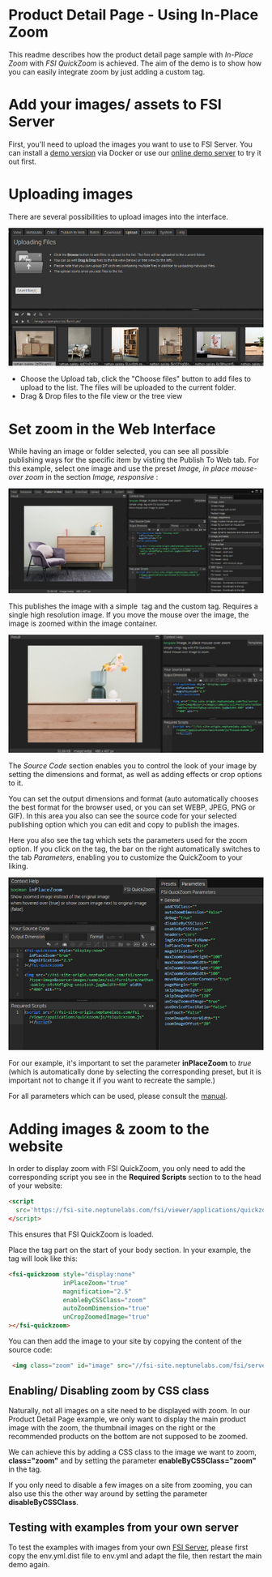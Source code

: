 # Product Detail Page - Using In-Place Zoom

This readme describes how the product detail page sample with *In-Place Zoom* with *FSI QuickZoom* is achieved.
The aim of the demo is to show how you can easily integrate zoom by just adding a custom tag.

# Add your images/ assets to FSI Server

First, you'll need to upload the images you want to use to FSI Server.
You can install a [demo version](https://www.neptunelabs.com/get/) via Docker or use our [online demo server](https://demo.fsi-server.com/fsi/interface/) to try it out first.

# Uploading images

There are several possibilities to upload images into the interface.

![Config Image](readme-pdp.png)

- Choose the Upload tab, click the "Choose files" button to add files to upload to the list. The files will be uploaded to the current folder.
- Drag & Drop files to the file view or the tree view

# Set zoom in the Web Interface

While having an image or folder selected, you can see all possible publishing ways for the specific item by visting the Publish To Web tab.
For this example, select one image and use the preset *Image, in place mouse-over zoom* in the section *Image, responsive* :

![Config Image](readme-pdp-1.png)

This publishes the image with a simple <img> tag and the custom <fsi-quickzoom> tag. Requires a single high resolution image.
If you move the mouse over the image, the image is zoomed within the image container.

![Config Image](readme-pdp-2.png)

The *Source Code* section enables you to control the look of your image by setting the dimensions and format, as well as adding effects or crop options to it.

You can set the output dimensions and format (auto automatically chooses the best format for the browser used, or you can set WEBP, JPEG, PNG or GIF).
In this area you also can see the source code for your selected publishing option which you can edit and copy to publish the images.

Here you also see the <fsi-quickzoom> tag which sets the parameters used for the zoom option.
If you click on the tag, the bar on the right automatically switches to the tab *Parameters*, enabling you to customize the QuickZoom to your liking.

![Config Image](readme-pdp-3.png)

For our example, it's important to set the parameter **inPlaceZoom** to *true* (which is automatically done by selecting the corresponding preset, but it is important not to change it if you want to recreate the sample.)


For all parameters which can be used, please consult the [manual](https://docs.neptunelabs.com/fsi-viewer/latest/fsi-quickzoom).


# Adding images & zoom to the website

In order to display zoom with FSI QuickZoom, you only need to add the corresponding script you see in the **Required Scripts** section to
to the head of your website:

```html
<script
  src='https://fsi-site.neptunelabs.com/fsi/viewer/applications/quickzoom/js/fsiquickzoom.js'
</script>
```
This ensures that FSI QuickZoom is loaded.

Place the <fsi-quickzoom> tag part on the start of your body section. In your example, the tag will look like this:
```html
<fsi-quickzoom style="display:none"
               inPlaceZoom="true"
               magnification="2.5"
               enableByCSSClass="zoom"
               autoZoomDimension="true"
               unCropZoomedImage="true"
></fsi-quickzoom>
```

You can then add the image to your site by copying the content of the source code:

```html
 <img class="zoom" id="image" src="//fsi-site.neptunelabs.com/fsi/server?type=image&source=images/samples/ssi/furniture/nathan-oakley-o4s4AfTgOvg-unsplash.jpg&width=840" width="840" alt="">
```

## Enabling/ Disabling zoom by CSS class

Naturally, not all images on a site need to be displayed with zoom. In our Product Detail Page example, we only want to display the main product image with the zoom, the thumbnail images on the right or the recommended products on the bottom are not supposed to be zoomed.

We can achieve this by adding a CSS class to the image we want to zoom, **class="zoom"** and by setting the parameter **enableByCSSClass="zoom"** in the <fsi-quickzoom> tag.

If you only need to disable a few images on a site from zooming, you can also use this the other way around by setting the parameter **disableByCSSClass**.

## Testing with examples from  your own server

To test the examples with images from your own [FSI Server](https://www.neptunelabs.com/fsi-server/), please first copy the env.yml.dist file to env.yml and adapt the file, then restart the main demo again.
